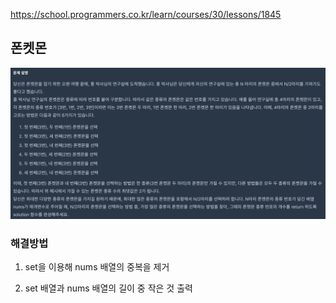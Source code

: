 https://school.programmers.co.kr/learn/courses/30/lessons/1845

## 폰켓몬

![Alt text](image.png)

### 해결방법

1. set을 이용해 nums 배열의 중복을 제거

2. set 배열과 nums 배열의 길이 중 작은 것 출력